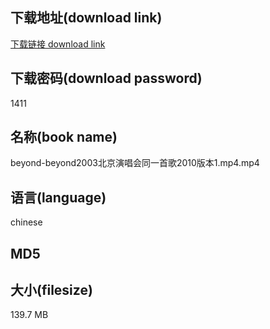 ## 下载地址(download link)
[下载链接 download link](https://tutu365.netlify.app/?s=beyond-beyond2003%E5%8C%97%E4%BA%AC%E6%BC%94%E5%94%B1%E4%BC%9A%E5%90%8C%E4%B8%80%E9%A6%96%E6%AD%8C2010%E7%89%88%E6%9C%AC1.mp4)

## 下载密码(download password)
1411

## 名称(book name)
beyond-beyond2003北京演唱会同一首歌2010版本1.mp4.mp4

## 语言(language)
chinese

## MD5


## 大小(filesize)
139.7 MB
